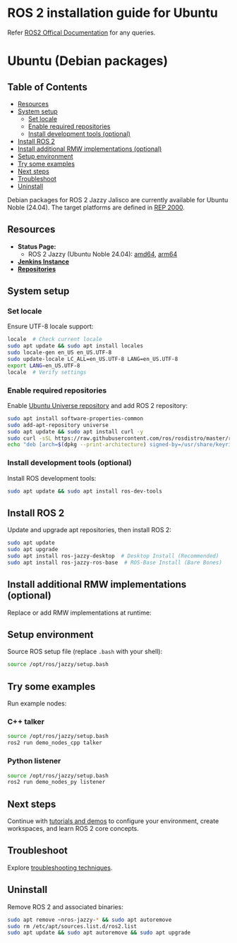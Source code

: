 # ROS 2 installation guide for Ubuntu
Refer [ROS2 Offical Documentation](https://docs.ros.org/en/jazzy/Installation/Ubuntu-Install-Debians.html) for any queries.

# Ubuntu (Debian packages)

## Table of Contents

- [Resources](#resources)
- [System setup](#system-setup)
  - [Set locale](#set-locale)
  - [Enable required repositories](#enable-required-repositories)
  - [Install development tools (optional)](#install-development-tools-optional)
- [Install ROS 2](#install-ros-2)
- [Install additional RMW implementations (optional)](#install-additional-rmw-implementations-optional)
- [Setup environment](#setup-environment)
- [Try some examples](#try-some-examples)
- [Next steps](#next-steps)
- [Troubleshoot](#troubleshoot)
- [Uninstall](#uninstall)

Debian packages for ROS 2 Jazzy Jalisco are currently available for Ubuntu Noble (24.04). The target platforms are defined in [REP 2000](https://ros.org/reps/rep-2000.html).

## Resources

- **Status Page:**
  - ROS 2 Jazzy (Ubuntu Noble 24.04): [amd64](http://repo.ros2.org/status_page/ros_jazzy_default.html), [arm64](http://repo.ros2.org/status_page/ros_jazzy_ujv8.html)
- **[Jenkins Instance](http://build.ros2.org/)**
- **[Repositories](http://repo.ros2.org/)**

## System setup

### Set locale

Ensure UTF-8 locale support:

```bash
locale  # Check current locale
sudo apt update && sudo apt install locales
sudo locale-gen en_US en_US.UTF-8
sudo update-locale LC_ALL=en_US.UTF-8 LANG=en_US.UTF-8
export LANG=en_US.UTF-8
locale  # Verify settings
```

### Enable required repositories

Enable [Ubuntu Universe repository](https://help.ubuntu.com/community/Repositories/Ubuntu) and add ROS 2 repository:

```bash
sudo apt install software-properties-common
sudo add-apt-repository universe
sudo apt update && sudo apt install curl -y
sudo curl -sSL https://raw.githubusercontent.com/ros/rosdistro/master/ros.key -o /usr/share/keyrings/ros-archive-keyring.gpg
echo "deb [arch=$(dpkg --print-architecture) signed-by=/usr/share/keyrings/ros-archive-keyring.gpg] http://packages.ros.org/ros2/ubuntu $(. /etc/os-release && echo $UBUNTU_CODENAME) main" | sudo tee /etc/apt/sources.list.d/ros2.list > /dev/null
```

### Install development tools (optional)

Install ROS development tools:

```bash
sudo apt update && sudo apt install ros-dev-tools
```

## Install ROS 2

Update and upgrade apt repositories, then install ROS 2:

```bash
sudo apt update
sudo apt upgrade
sudo apt install ros-jazzy-desktop  # Desktop Install (Recommended)
sudo apt install ros-jazzy-ros-base  # ROS-Base Install (Bare Bones)
```

## Install additional RMW implementations (optional)

Replace or add RMW implementations at runtime:

## Setup environment

Source ROS setup file (replace `.bash` with your shell):

```bash
source /opt/ros/jazzy/setup.bash
```

## Try some examples

Run example nodes:

### C++ talker

```bash
source /opt/ros/jazzy/setup.bash
ros2 run demo_nodes_cpp talker
```

### Python listener

```bash
source /opt/ros/jazzy/setup.bash
ros2 run demo_nodes_py listener
```

## Next steps

Continue with [tutorials and demos](https://docs.ros.org/en/jazzy/Tutorials.html) to configure your environment, create workspaces, and learn ROS 2 core concepts.

## Troubleshoot

Explore [troubleshooting techniques](https://docs.ros.org/en/jazzy/How-To-Guides/Installation-Troubleshooting.html).

## Uninstall

Remove ROS 2 and associated binaries:

```bash
sudo apt remove ~nros-jazzy-* && sudo apt autoremove
sudo rm /etc/apt/sources.list.d/ros2.list
sudo apt update && sudo apt autoremove && sudo apt upgrade
```
